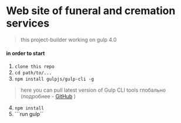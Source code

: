 # Web site of funeral and cremation services 

 > this project-builder working on gulp 4.0 

#### in order to start

1. ```clone this repo```
2. ```cd path/to/...```
3. ```npm install gulpjs/gulp-cli -g```  
> here you can pull latest version of Gulp CLI tools глобально (подробнее - [GitHub](https://github.com/gulpjs/gulp/blob/4.0/docs/getting-started.md) )

4. ```npm install```
6. ```run gulp``
